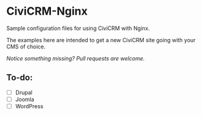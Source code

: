 # CiviCRM-Nginx
Sample configuration files for using CiviCRM with Nginx.

The examples here are intended to get a new CiviCRM site going with your CMS of choice.

*Notice something missing? Pull requests are welcome.*

## To-do:
- [ ] Drupal
- [ ] Joomla
- [ ] WordPress
